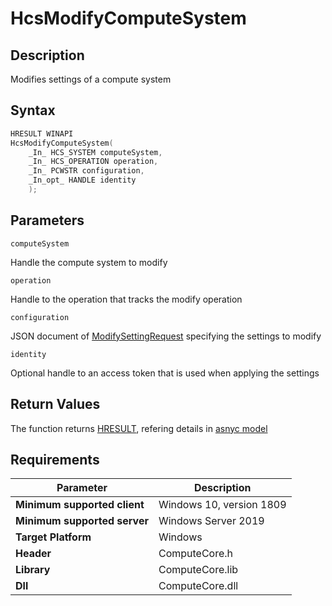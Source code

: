 # HcsModifyComputeSystem

## Description

Modifies settings of a compute system

## Syntax

```cpp
HRESULT WINAPI
HcsModifyComputeSystem(
    _In_ HCS_SYSTEM computeSystem,
    _In_ HCS_OPERATION operation,
    _In_ PCWSTR configuration,
    _In_opt_ HANDLE identity
    );
```

## Parameters

`computeSystem`

Handle the compute system to modify

`operation`

Handle to the operation that tracks the modify operation

`configuration`

JSON document of [ModifySettingRequest](./../SchemaReference.md#ModifySettingRequest) specifying the settings to modify

`identity`

Optional handle to an access token that is used when applying the settings

## Return Values

The function returns [HRESULT](./HCSHResult.md), refering details in [asnyc model](./../AsyncModel.md#HcsOperationResult)


## Requirements

|Parameter     |Description|
|---|---|
| **Minimum supported client** | Windows 10, version 1809 |
| **Minimum supported server** | Windows Server 2019 |
| **Target Platform** | Windows |
| **Header** | ComputeCore.h |
| **Library** | ComputeCore.lib |
| **Dll** | ComputeCore.dll |
